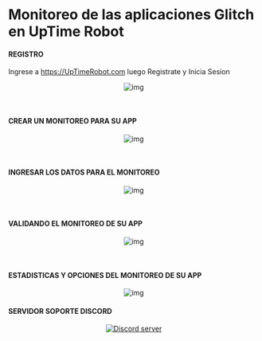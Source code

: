 # Monitoreo de las aplicaciones Glitch en UpTime Robot

#### REGISTRO
Ingrese a https://UpTimeRobot.com luego Registrate y Inicia Sesion
<br/>
<p align="center">
    <img src="https://i.imgur.com/t8gcFO8.png" alt="img">
</p>
<br/>

#### CREAR UN MONITOREO PARA SU APP
<p align="center">
    <img src="https://i.imgur.com/gvEHngx.png" alt="img">
</p>
<br/>

#### INGRESAR LOS DATOS PARA EL MONITOREO
<p align="center">
    <img src="https://i.imgur.com/nWTtgd0.png" alt="img">
</p>
<br/>

#### VALIDANDO EL MONITOREO DE SU APP
<p align="center">
    <img src="https://i.imgur.com/5EgPwJw.png" alt="img">
</p>
<br/>

#### ESTADISTICAS Y OPCIONES DEL MONITOREO DE SU APP
<p align="center">
    <img src="https://i.imgur.com/WNurYQA.png" alt="img">
</p>


#### SERVIDOR SOPORTE DISCORD
<p align="center">
  <a href="https://discord.gg/yEe8PpZ"><img src="https://discordapp.com/api/guilds/615179530247733268/widget.png?style=banner2" alt="Discord server"></a>
</p>
